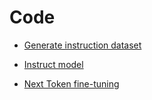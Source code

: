 # Code

- [Generate instruction dataset](./python/dataset-claude.py)

- [Instruct model](./python/instruct-ft.py)

- [Next Token fine-tuning](./python/next-token-ft.py)